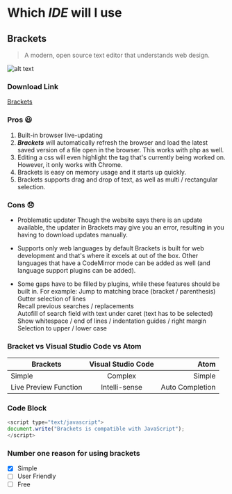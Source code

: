 # Which _IDE_ will I use
## Brackets

> A modern, open source text editor that understands web design.

![alt text](https://upload.wikimedia.org/wikipedia/commons/4/4c/Brackets_Icon.svg)

### Download Link
[Brackets](http://brackets.io/ "Brackets")

### Pros :smiley:

1. Built-in browser live-updating
2. ***Brackets*** will automatically refresh the browser and load the latest saved version of a file open in the browser. This works with php as well. 
3. Editing a css will even highlight the tag that's currently being worked on. However, it only works with Chrome.
4. Brackets is easy on memory usage and it starts up quickly.
5. Brackets supports drag and drop of text, as well as multi / rectangular selection.


### Cons :disappointed:

* Problematic updater
Though the website says there is an update available, the updater in Brackets may give you an error, resulting in you having to download updates manually.

* Supports only web languages by default
Brackets is built for web development and that's where it excels at out of the box. Other languages that have a CodeMirror mode can be added as well (and language support plugins can be added).

* Some gaps have to be filled by plugins, while these features should be built in.
   For example: Jump to matching brace (bracket / parenthesis)  
   Gutter selection of lines  
   Recall previous searches / replacements  
   Autofill of search field with text under caret (text has to be selected)  
   Show whitespace / end of lines / indentation guides / right margin  
   Selection to upper / lower case

### Bracket vs Visual Studio Code vs Atom

| Brackets      | Visual Studio Code          | Atom  |
| ------------- |:-------------:| -----:|
| Simple               | Complex | Simple |
| Live Preview Function    | Intelli-sense      |  Auto Completion |


### Code Block

```javascript
<script type="text/javascript">  
document.write("Brackets is compatible with JavaScript");  
</script>  
```

### Number one reason for using brackets

 * [x] Simple
 * [ ] User Friendly
 * [ ] Free
